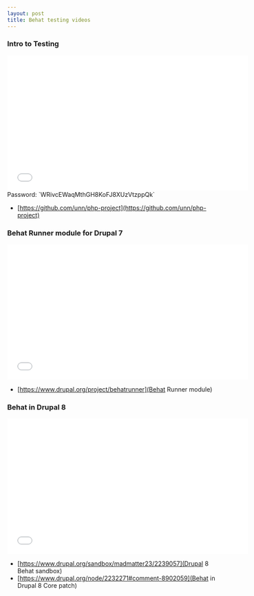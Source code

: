 ```yaml
---
layout: post
title: Behat testing videos
---
```


### Intro to Testing
<iframe src="//player.vimeo.com/video/99061642" width="560" height="315" frameborder="0" webkitallowfullscreen mozallowfullscreen allowfullscreen></iframe>
Password: `WRivcEWaqMthGH8KoFJ8XUzVtzppQk`

* [https://github.com/unn/php-project](https://github.com/unn/php-project)


### Behat Runner module for Drupal 7
<iframe width="560" height="315" src="//www.youtube.com/embed/OIs376Qp5nI" frameborder="0" allowfullscreen></iframe>

* [https://www.drupal.org/project/behatrunner](Behat Runner module)

### Behat in Drupal 8

<iframe width="560" height="315" src="//www.youtube.com/embed/9_FCRlFQ8Ds" frameborder="0" allowfullscreen></iframe>

* [https://www.drupal.org/sandbox/madmatter23/2239057](Drupal 8 Behat sandbox)
* [https://www.drupal.org/node/2232271#comment-8902059](Behat in Drupal 8 Core patch)
